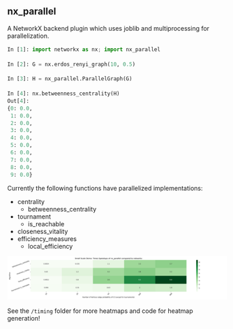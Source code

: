 nx_parallel
-----------

A NetworkX backend plugin which uses joblib and multiprocessing for parallelization.

``` python
In [1]: import networkx as nx; import nx_parallel

In [2]: G = nx.erdos_renyi_graph(10, 0.5)

In [3]: H = nx_parallel.ParallelGraph(G)

In [4]: nx.betweenness_centrality(H)
Out[4]: 
{0: 0.0,
 1: 0.0,
 2: 0.0,
 3: 0.0,
 4: 0.0,
 5: 0.0,
 6: 0.0,
 7: 0.0,
 8: 0.0,
 9: 0.0}

```

Currently the following functions have parallelized implementations:
  - centrality
    - betweenness_centrality
  - tournament
    - is_reachable
  - closeness_vitality
  - efficiency_measures
    - local_efficiency

![alt text](timing/heatmap_all_functions.png)

See the ```/timing``` folder for more heatmaps and code for heatmap generation!


